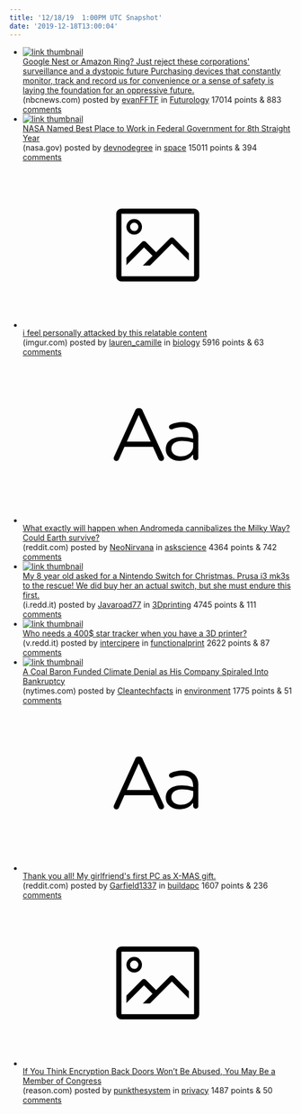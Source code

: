 ```yaml
---
title: '12/18/19  1:00PM UTC Snapshot'
date: '2019-12-18T13:00:04'
---
```

<ul>
<li><a href='https://www.nbcnews.com/think/opinion/google-nest-or-amazon-ring-just-reject-these-corporations-surveillance-ncna1102741'><img src='https://b.thumbs.redditmedia.com/-jOTnizLJu4YU9yggGMBDaf9EIJu2f77Slbnn5SO0wY.jpg' alt='link thumbnail'></a><div><div class='linkTitle'><a href='https://www.nbcnews.com/think/opinion/google-nest-or-amazon-ring-just-reject-these-corporations-surveillance-ncna1102741'>Google Nest or Amazon Ring? Just reject these corporations' surveillance and a dystopic future Purchasing devices that constantly monitor, track and record us for convenience or a sense of safety is laying the foundation for an oppressive future.</a></div>(nbcnews.com) posted by <a href='https://www.reddit.com/user/evanFFTF'>evanFFTF</a> in <a href='https://www.reddit.com/r/Futurology'>Futurology</a> 17014 points & 883 <a href='https://www.reddit.com/r/Futurology/comments/ebzmqk/google_nest_or_amazon_ring_just_reject_these/'>comments</a></div></li>

<li><a href='https://www.nasa.gov/press-release/nasa-named-best-place-to-work-in-federal-government-for-8th-straight-year'><img src='https://b.thumbs.redditmedia.com/iY4e24f-rLgZuT4YX2aSrx1-0jnopSh_84Urkr1NF6s.jpg' alt='link thumbnail'></a><div><div class='linkTitle'><a href='https://www.nasa.gov/press-release/nasa-named-best-place-to-work-in-federal-government-for-8th-straight-year'>NASA Named Best Place to Work in Federal Government for 8th Straight Year</a></div>(nasa.gov) posted by <a href='https://www.reddit.com/user/devnodegree'>devnodegree</a> in <a href='https://www.reddit.com/r/space'>space</a> 15011 points & 394 <a href='https://www.reddit.com/r/space/comments/ec1w2y/nasa_named_best_place_to_work_in_federal/'>comments</a></div></li>

<li><a href='https://imgur.com/0OygLSD'><svg version='1.1' viewBox='-34 -14 104 64' preserveAspectRatio='xMidYMid meet' xmlns='http://www.w3.org/2000/svg' xmlns:xlink='http://www.w3.org/1999/xlink'>
    <title>link thumbnail</title>
    <path d='M32,4H4A2,2,0,0,0,2,6V30a2,2,0,0,0,2,2H32a2,2,0,0,0,2-2V6A2,2,0,0,0,32,4ZM4,30V6H32V30Z'></path>
    <path d='M8.92,14a3,3,0,1,0-3-3A3,3,0,0,0,8.92,14Zm0-4.6A1.6,1.6,0,1,1,7.33,11,1.6,1.6,0,0,1,8.92,9.41Z'></path>
    <path d='M22.78,15.37l-5.4,5.4-4-4a1,1,0,0,0-1.41,0L5.92,22.9v2.83l6.79-6.79L16,22.18l-3.75,3.75H15l8.45-8.45L30,24V21.18l-5.81-5.81A1,1,0,0,0,22.78,15.37Z'></path>
</svg></a><div><div class='linkTitle'><a href='https://imgur.com/0OygLSD'>i feel personally attacked by this relatable content</a></div>(imgur.com) posted by <a href='https://www.reddit.com/user/lauren_camille'>lauren_camille</a> in <a href='https://www.reddit.com/r/biology'>biology</a> 5916 points & 63 <a href='https://www.reddit.com/r/biology/comments/ec5zrj/i_feel_personally_attacked_by_this_relatable/'>comments</a></div></li>

<li><a href='https://www.reddit.com/r/askscience/comments/ebviz8/what_exactly_will_happen_when_andromeda/'><svg version='1.1' viewBox='-34 -12 104 64' preserveAspectRatio='xMidYMid slice' xmlns='http://www.w3.org/2000/svg' xmlns:xlink='http://www.w3.org/1999/xlink'>
    <title>text link thumbnail</title>
    <path d='M12.19,8.84a1.45,1.45,0,0,0-1.4-1h-.12a1.46,1.46,0,0,0-1.42,1L1.14,26.56a1.29,1.29,0,0,0-.14.59,1,1,0,0,0,1,1,1.12,1.12,0,0,0,1.08-.77l2.08-4.65h11l2.08,4.59a1.24,1.24,0,0,0,1.12.83,1.08,1.08,0,0,0,1.08-1.08,1.64,1.64,0,0,0-.14-.57ZM6.08,20.71l4.59-10.22,4.6,10.22Z'>
    </path>
    <path d='M32.24,14.78A6.35,6.35,0,0,0,27.6,13.2a11.36,11.36,0,0,0-4.7,1,1,1,0,0,0-.58.89,1,1,0,0,0,.94.92,1.23,1.23,0,0,0,.39-.08,8.87,8.87,0,0,1,3.72-.81c2.7,0,4.28,1.33,4.28,3.92v.5a15.29,15.29,0,0,0-4.42-.61c-3.64,0-6.14,1.61-6.14,4.64v.05c0,2.95,2.7,4.48,5.37,4.48a6.29,6.29,0,0,0,5.19-2.48V26.9a1,1,0,0,0,1,1,1,1,0,0,0,1-1.06V19A5.71,5.71,0,0,0,32.24,14.78Zm-.56,7.7c0,2.28-2.17,3.89-4.81,3.89-1.94,0-3.61-1.06-3.61-2.86v-.06c0-1.8,1.5-3,4.2-3a15.2,15.2,0,0,1,4.22.61Z'>
    </path>
</svg></a><div><div class='linkTitle'><a href='https://www.reddit.com/r/askscience/comments/ebviz8/what_exactly_will_happen_when_andromeda/'>What exactly will happen when Andromeda cannibalizes the Milky Way? Could Earth survive?</a></div>(reddit.com) posted by <a href='https://www.reddit.com/user/NeoNirvana'>NeoNirvana</a> in <a href='https://www.reddit.com/r/askscience'>askscience</a> 4364 points & 742 <a href='https://www.reddit.com/r/askscience/comments/ebviz8/what_exactly_will_happen_when_andromeda/'>comments</a></div></li>

<li><a href='https://i.redd.it/effky8b40b541.jpg'><img src='https://b.thumbs.redditmedia.com/xW5vlbonavGiN0tHJxxFmMNUXUiIUcnRL1i4-bMOxUg.jpg' alt='link thumbnail'></a><div><div class='linkTitle'><a href='https://i.redd.it/effky8b40b541.jpg'>My 8 year old asked for a Nintendo Switch for Christmas. Prusa i3 mk3s to the rescue! We did buy her an actual switch, but she must endure this first.</a></div>(i.redd.it) posted by <a href='https://www.reddit.com/user/Javaroad77'>Javaroad77</a> in <a href='https://www.reddit.com/r/3Dprinting'>3Dprinting</a> 4745 points & 111 <a href='https://www.reddit.com/r/3Dprinting/comments/ec6crz/my_8_year_old_asked_for_a_nintendo_switch_for/'>comments</a></div></li>

<li><a href='https://v.redd.it/ph3o63e6r7541'><img src='https://b.thumbs.redditmedia.com/kp3cJd86UrZMIfmCXxkJUmDUywBbpjo6Ps4kJpH6rQY.jpg' alt='link thumbnail'></a><div><div class='linkTitle'><a href='https://v.redd.it/ph3o63e6r7541'>Who needs a 400$ star tracker when you have a 3D printer?</a></div>(v.redd.it) posted by <a href='https://www.reddit.com/user/intercipere'>intercipere</a> in <a href='https://www.reddit.com/r/functionalprint'>functionalprint</a> 2622 points & 87 <a href='https://www.reddit.com/r/functionalprint/comments/ebxgv1/who_needs_a_400_star_tracker_when_you_have_a_3d/'>comments</a></div></li>

<li><a href='https://www.nytimes.com/2019/12/17/climate/murray-energy-climate-denial-coal.html'><img src='https://b.thumbs.redditmedia.com/0LtWATOAT_huI0O0V0iviejmlJXOPjdIBr1m_hJJsxA.jpg' alt='link thumbnail'></a><div><div class='linkTitle'><a href='https://www.nytimes.com/2019/12/17/climate/murray-energy-climate-denial-coal.html'>A Coal Baron Funded Climate Denial as His Company Spiraled Into Bankruptcy</a></div>(nytimes.com) posted by <a href='https://www.reddit.com/user/Cleantechfacts'>Cleantechfacts</a> in <a href='https://www.reddit.com/r/environment'>environment</a> 1775 points & 51 <a href='https://www.reddit.com/r/environment/comments/ec4srq/a_coal_baron_funded_climate_denial_as_his_company/'>comments</a></div></li>

<li><a href='https://www.reddit.com/r/buildapc/comments/ebweq4/thank_you_all_my_girlfriends_first_pc_as_xmas_gift/'><svg version='1.1' viewBox='-34 -12 104 64' preserveAspectRatio='xMidYMid slice' xmlns='http://www.w3.org/2000/svg' xmlns:xlink='http://www.w3.org/1999/xlink'>
    <title>text link thumbnail</title>
    <path d='M12.19,8.84a1.45,1.45,0,0,0-1.4-1h-.12a1.46,1.46,0,0,0-1.42,1L1.14,26.56a1.29,1.29,0,0,0-.14.59,1,1,0,0,0,1,1,1.12,1.12,0,0,0,1.08-.77l2.08-4.65h11l2.08,4.59a1.24,1.24,0,0,0,1.12.83,1.08,1.08,0,0,0,1.08-1.08,1.64,1.64,0,0,0-.14-.57ZM6.08,20.71l4.59-10.22,4.6,10.22Z'>
    </path>
    <path d='M32.24,14.78A6.35,6.35,0,0,0,27.6,13.2a11.36,11.36,0,0,0-4.7,1,1,1,0,0,0-.58.89,1,1,0,0,0,.94.92,1.23,1.23,0,0,0,.39-.08,8.87,8.87,0,0,1,3.72-.81c2.7,0,4.28,1.33,4.28,3.92v.5a15.29,15.29,0,0,0-4.42-.61c-3.64,0-6.14,1.61-6.14,4.64v.05c0,2.95,2.7,4.48,5.37,4.48a6.29,6.29,0,0,0,5.19-2.48V26.9a1,1,0,0,0,1,1,1,1,0,0,0,1-1.06V19A5.71,5.71,0,0,0,32.24,14.78Zm-.56,7.7c0,2.28-2.17,3.89-4.81,3.89-1.94,0-3.61-1.06-3.61-2.86v-.06c0-1.8,1.5-3,4.2-3a15.2,15.2,0,0,1,4.22.61Z'>
    </path>
</svg></a><div><div class='linkTitle'><a href='https://www.reddit.com/r/buildapc/comments/ebweq4/thank_you_all_my_girlfriends_first_pc_as_xmas_gift/'>Thank you all! My girlfriend's first PC as X-MAS gift.</a></div>(reddit.com) posted by <a href='https://www.reddit.com/user/Garfield1337'>Garfield1337</a> in <a href='https://www.reddit.com/r/buildapc'>buildapc</a> 1607 points & 236 <a href='https://www.reddit.com/r/buildapc/comments/ebweq4/thank_you_all_my_girlfriends_first_pc_as_xmas_gift/'>comments</a></div></li>

<li><a href='https://reason.com/2019/12/16/if-you-think-encryption-back-doors-wont-be-abused-you-may-be-a-member-of-congress/'><svg version='1.1' viewBox='-34 -14 104 64' preserveAspectRatio='xMidYMid meet' xmlns='http://www.w3.org/2000/svg' xmlns:xlink='http://www.w3.org/1999/xlink'>
    <title>link thumbnail</title>
    <path d='M32,4H4A2,2,0,0,0,2,6V30a2,2,0,0,0,2,2H32a2,2,0,0,0,2-2V6A2,2,0,0,0,32,4ZM4,30V6H32V30Z'></path>
    <path d='M8.92,14a3,3,0,1,0-3-3A3,3,0,0,0,8.92,14Zm0-4.6A1.6,1.6,0,1,1,7.33,11,1.6,1.6,0,0,1,8.92,9.41Z'></path>
    <path d='M22.78,15.37l-5.4,5.4-4-4a1,1,0,0,0-1.41,0L5.92,22.9v2.83l6.79-6.79L16,22.18l-3.75,3.75H15l8.45-8.45L30,24V21.18l-5.81-5.81A1,1,0,0,0,22.78,15.37Z'></path>
</svg></a><div><div class='linkTitle'><a href='https://reason.com/2019/12/16/if-you-think-encryption-back-doors-wont-be-abused-you-may-be-a-member-of-congress/'>If You Think Encryption Back Doors Won’t Be Abused, You May Be a Member of Congress</a></div>(reason.com) posted by <a href='https://www.reddit.com/user/punkthesystem'>punkthesystem</a> in <a href='https://www.reddit.com/r/privacy'>privacy</a> 1487 points & 50 <a href='https://www.reddit.com/r/privacy/comments/ebx2lf/if_you_think_encryption_back_doors_wont_be_abused/'>comments</a></div></li>

</ul>
